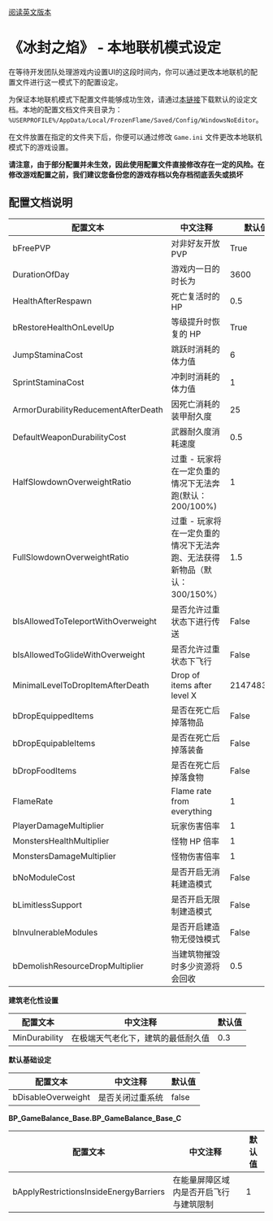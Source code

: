 [阅读英文版本](LocalCoopSettings.md)

# 《冰封之焰》 - 本地联机模式设定

在等待开发团队处理游戏内设置UI的这段时间内，你可以通过更改本地联机的配置文件进行这一模式下的配置设定。

为保证本地联机模式下配置文件能够成功生效，请通过[本链接](Game.ini)下载默认的设定文档。本地的配置文档文件夹目录为：`%USERPROFILE%/AppData/Local/FrozenFlame/Saved/Config/WindowsNoEditor`。

在文件放置在指定的文件夹下后，你便可以通过修改 `Game.ini` 文件更改本地联机模式下的游戏设置。

**请注意，由于部分配置并未生效，因此使用配置文件直接修改存在一定的风险。在修改游戏配置之前，我们建议您备份您的游戏存档以免存档彻底丢失或损坏**

## 配置文档说明

|配置文本|中文注释|默认值|
|---|---|---|
|bFreePVP|对非好友开放 PVP|True|
|DurationOfDay|游戏内一日的时长为|3600|
|HealthAfterRespawn|死亡复活时的 HP|0.5|
|bRestoreHealthOnLevelUp|等级提升时恢复的 HP|True|
|JumpStaminaCost|跳跃时消耗的体力值|6|
|SprintStaminaCost|冲刺时消耗的体力值|1|
|ArmorDurabilityReducementAfterDeath|因死亡消耗的装甲耐久度|25|
|DefaultWeaponDurabilityCost|武器耐久度消耗速度|0.5|
|HalfSlowdownOverweightRatio|过重 - 玩家将在一定负重的情况下无法奔跑(默认：200/100%)|1|
|FullSlowdownOverweightRatio|过重 - 玩家将在一定负重的情况下无法奔跑、无法获得新物品（默认：300/150%）|1.5|
|bIsAllowedToTeleportWithOverweight|是否允许过重状态下进行传送|False|
|bIsAllowedToGlideWithOverweight|是否允许过重状态下飞行|False|
|MinimalLevelToDropItemAfterDeath|Drop of items after level X|2147483647|
|bDropEquippedItems|是否在死亡后掉落物品|False|
|bDropEquipableItems|是否在死亡后掉落装备|False|
|bDropFoodItems|是否在死亡后掉落食物|False|
|FlameRate|Flame rate from everything|1|
|PlayerDamageMultiplier|玩家伤害倍率|1|
|MonstersHealthMultiplier|怪物 HP 倍率|1|
|MonstersDamageMultiplier|怪物伤害倍率|1|
|bNoModuleCost|是否开启无消耗建造模式|False|
|bLimitlessSupport|是否开启无限制建造模式|False|
|bInvulnerableModules|是否开启建造物无侵蚀模式|False|
|bDemolishResourceDropMultiplier|当建筑物摧毁时多少资源将会回收|0.5|

**建筑老化性设置**

|配置文本|中文注释|默认值|
|---|---|---|
|MinDurability|在极端天气老化下，建筑的最低耐久值|0.3|

**默认基础设定**

|配置文本|中文注释|默认值|
|---|---|---|
|bDisableOverweight|是否关闭过重系统|false|

**BP_GameBalance_Base.BP_GameBalance_Base_C**

|配置文本|中文注释|默认值|
|---|---|---|
|bApplyRestrictionsInsideEnergyBarriers|在能量屏障区域内是否开启飞行与建筑限制|1|

